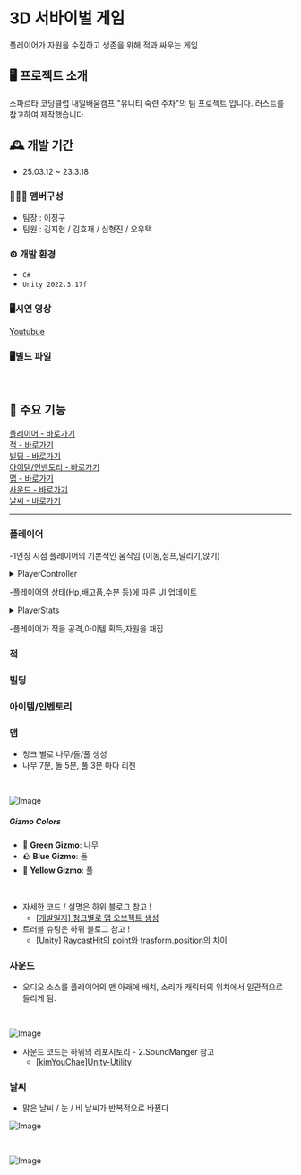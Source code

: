 # 3D 서바이벌 게임
플레이어가 자원을 수집하고 생존을 위해 적과 싸우는 게임


## 🖥️ 프로젝트 소개
스파르타 코딩클럽 내일배움캠프 "유니티 숙련 주차"의 팀 프로젝트 입니다.
러스트를 참고하여 제작했습니다.
<br>

## 🕰️ 개발 기간
* 25.03.12 ~ 23.3.18

### 🧑‍🤝‍🧑 맴버구성
 - 팀장 : 이정구
 - 팀원 : 김지현 / 김효재 / 심형진 / 오우택  

### ⚙️ 개발 환경
- `C#`
- `Unity 2022.3.17f`

### 🖥️시연 영상
[Youtubue](https://www.youtube.com/watch?v=6BjTQC2YuKI)
<br>
### 🖥️빌드 파일
<br>

## 📌 주요 기능
[플레이어 - 바로가기](#플레이어)
<br>
[적 - 바로가기](#적)
<br>
[빌딩 - 바로가기](#빌딩)
<br>
[아이템/인벤토리 - 바로가기](#아이템/인벤토리)
<br>
[맵 - 바로가기](#맵)
<br>
[사운드 - 바로가기](#사운드)
<br>
[날씨 - 바로가기](#날씨)
<br>

---
### 플레이어
-1인칭 시점 플레이어의 기본적인 움직임 (이동,점프,달리기,앉기)
<details>
<summary>
  PlayerController
</summary>
   using UnityEngine;

public class PlayerController : MonoBehaviour
{
    public float walkSpeed = 5f;
    public float sprintSpeed = 10f;
    public float jumpForce = 5f;
    public float crouchSpeed = 2f;
    public float crouchHeight = 0.5f;
    public float standHeight = 1f;

    private Rigidbody rb;
    private float moveSpeed;
    private bool isCrouching = false;

    public Transform cameraHolder;  // MainCamera를 여기 연결
    private float mouseSensitivity = 2f;
    private float xRotation = 0f;

    // 카메라 회전 제어 변수
    private bool canLook = true;

    // 플레이어 이동 제어 변수
    private bool canMove = true;

    // UI의 Aim 객체 참조
    public GameObject Aim;  // 인스펙터에서 Aim을 UI 이미지로 연결

    void Start()
    {
        rb = GetComponent<Rigidbody>();
        Cursor.lockState = CursorLockMode.Locked; // 마우스 잠금
        moveSpeed = walkSpeed; // 기본 이동 속도 설정
        cameraHolder.localPosition += new Vector3(0f, 0f, 0.5f);
    }

    void Update()
    {
        if (canMove) // canMove가 true일 때만 이동
        {
            MovePlayer();
            Jump();
            Crouch();
        }

        if (canLook) LookAround();  // canLook이 true일 때만 LookAround 실행

        ToggleInventory();
    }

    void MovePlayer()
    {
        float horizontal = Input.GetAxis("Horizontal");
        float vertical = Input.GetAxis("Vertical");

        Vector3 moveDirection = transform.right * horizontal + transform.forward * vertical;

        if (Input.GetKey(KeyCode.LeftShift) && !isCrouching)
        {
            moveSpeed = sprintSpeed;
        }
        else if (isCrouching)
        {
            moveSpeed = crouchSpeed;
        }
        else
        {
            moveSpeed = walkSpeed;
        }

        rb.MovePosition(transform.position + moveDirection.normalized * moveSpeed * Time.deltaTime);
    }

    void Jump()
    {
        if (Input.GetKeyDown(KeyCode.Space) && Mathf.Abs(rb.velocity.y) < 0.01f)
        {
            rb.AddForce(Vector3.up * jumpForce, ForceMode.Impulse);
        }
    }

    void Crouch()
    {
        if (Input.GetKeyDown(KeyCode.C))
        {
            if (isCrouching)
            {
                StandUp();
            }
            else
            {
                CrouchDown();
            }
        }
    }

    void CrouchDown()
    {
        isCrouching = true;
        transform.localScale = new Vector3(transform.localScale.x, crouchHeight, transform.localScale.z);
        cameraHolder.localPosition = new Vector3(cameraHolder.localPosition.x, crouchHeight, cameraHolder.localPosition.z);
        Debug.Log("앉기 완료");
    }

    void StandUp()
    {
        isCrouching = false;
        transform.localScale = new Vector3(transform.localScale.x, standHeight, transform.localScale.z);
        cameraHolder.localPosition = new Vector3(cameraHolder.localPosition.x, standHeight, cameraHolder.localPosition.z);
        Debug.Log("서기 완료");
    }

    void LookAround()
    {
        float mouseX = Input.GetAxis("Mouse X") * mouseSensitivity;
        float mouseY = Input.GetAxis("Mouse Y") * mouseSensitivity;

        xRotation -= mouseY;
        xRotation = Mathf.Clamp(xRotation, -90f, 90f);

        cameraHolder.localRotation = Quaternion.Euler(xRotation, 0f, 0f); //MainCamera 회전
        transform.Rotate(Vector3.up * mouseX);
    }
}

</details>

-플레이어의 상태(Hp,배고픔,수분 등)에 따른 UI 업데이트
<details>
<summary>
  PlayerStats
</summary>
   using UnityEngine;

public class PlayerStats : MonoBehaviour
{
    public float maxHP = 100f;
    public float maxHunger = 100f;
    public float maxThirst = 100f;

    private float currentHP;
    private float currentHunger;
    private float currentThirst;

    public float hungerDecreaseRate = 1f;
    public float thirstDecreaseRate = 1.5f;
    public float hpDecreaseRate = 5f;

    private void Start()
    {
        currentHP = maxHP;
        currentHunger = maxHunger;
        currentThirst = maxThirst;

        UpdateUI();

        InvokeRepeating(nameof(DecreaseStatsOverTime), 1f, 1f);
    }

    private void DecreaseStatsOverTime()
    {
        if (currentHunger > 0)
        {
            currentHunger -= hungerDecreaseRate;
        }
        else
        {
            if (currentThirst > 0)
            {
                currentThirst -= thirstDecreaseRate;
            }
        }

        if (currentThirst <= 0 && currentHP > 0)
        {
            currentHP -= hpDecreaseRate;
        }
        
        UpdateUI();
    }

    public void TakeDamage(float damage)
    {
        currentHP -= damage;
        if (currentHP <= 0)
        {
            currentHP = 0;
            Die(); // 체력이 0 이하가 되면 죽음 처리
        }
        UpdateUI(); // 체력 UI 업데이트
    }

    private void Die()
    {
        // 죽었을 때 처리
        Debug.Log("Player died");
    }
    private void UpdateUI()
    {
        UIManager.Instance.UpdateHP(currentHP, maxHP);
        UIManager.Instance.UpdateHunger(currentHunger, maxHunger);
        UIManager.Instance.UpdateThirst(currentThirst, maxThirst);
    }
}

</details>

-플레이어가 적을 공격,아이템 획득,자원을 채집


### 적

### 빌딩

### 아이템/인벤토리

### 맵 
 - 청크 별로 나무/돌/풀 생성
 - 나무 7분, 돌 5분, 풀 3분 마다 리젠
<br>

![Image](https://github.com/user-attachments/assets/0bbe8020-2e4b-444c-85a6-57f5da14c6b3)
<br>
##### Gizmo Colors
- 🌳 **Green Gizmo**: 나무  
- 🪨 **Blue Gizmo**: 돌  
- 🌿 **Yellow Gizmo**: 풀

<br>

 - 자세한 코드 / 설명은 하위 블로그 참고 ! 
    - [[개발일지] 청크별로 맵 오브젝트 생성](https://youcheachae.tistory.com/58)
 - 트러블 슈팅은 하위 블로그 참고 ! 
    - [[Unity] RaycastHit의 point와 trasform.position의 차이](https://youcheachae.tistory.com/59)

### 사운드
 - 오디오 소스를 플레이어의 맨 아래에 배치, 소리가 캐릭터의 위치에서 일관적으로 들리게 됨.
<br>

![Image](https://github.com/user-attachments/assets/ce00bc22-a823-4219-b1b4-4d17fb610f16)
<br>

 - 사운드 코드는 하위의 레포시토리 - 2.SoundManger 참고
    - [[kimYouChae]Unity-Utility](https://github.com/kimYouChae/Unity-Utility)
  
### 날씨
 - 맑은 날씨 / 눈 / 비 날씨가 반복적으로 바뀐다

![Image](https://github.com/user-attachments/assets/90b0243d-7341-49ce-b349-cac7210bbcda)

<br>

![Image](https://github.com/user-attachments/assets/e77c4deb-3f75-4734-ae9e-c7f832fe6b29)
